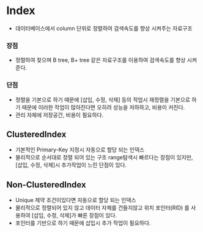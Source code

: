 # Index

- 데이터베이스에서 column 단위로 정렬하여 검색속도를 향상 시켜주는 자료구조

### 장점

- 정렬하여 찾으며 B tree, B+ tree 같은 자료구조를 이용하여 검색속도를 향상 시켜준다.

### 단점

- 정렬을 기본으로 하기 때문에 [삽입, 수정, 삭제] 등의 작업시 재정렬을 기본으로 하기 때문에 이러한 작업이 많아진다면 오히려 성능을 저하하고, 비용이 커진다.
- 관리 자체에 저장공간, 비용이 필요하다.

## ClusteredIndex

- 기본적인 Primary-Key 지정시 자동으로 할당 되는 인덱스
- 물리적으로 순서대로 정렬 되어 있는 구조 range탐색시 빠르다는 장점이 있지만, [삽입, 수정, 삭제]시 추가작업이 느린 단점이 있다.

## Non-ClusteredIndex

- Unique 제약 조건이있다면 자동으로 할당 되는 인덱스
- 물리적으로 정렬되어 있지 않고 데이터 자체를 건들지않고 위치 포인터(RID) 를 사용하여 [삽입, 수정, 삭제]가 빠른 장점이 있다.
- 포인터를 기반으로 하기 때문에 삽입시 추가 작업이 필요하다.
